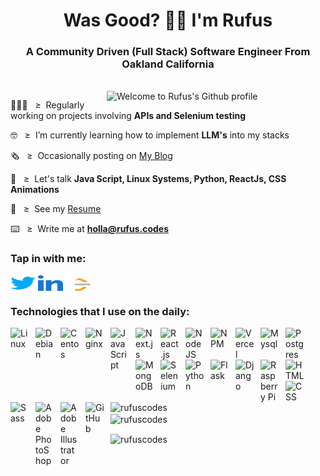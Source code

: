<h1 align="center">Was Good? ✌🏿 I'm Rufus</h1>
<h3 align="center">A Community Driven (Full Stack) Software Engineer From Oakland California</h3>
<br/>
<img align="right" alt="Welcome to Rufus's Github profile" width="350" src="https://raw.githubusercontent.com/rufuscodes/rufuscodes/master/images/lord_nikons_crib.gif">

👨🏾‍💻&nbsp;&nbsp; ≥ &nbsp;Regularly working on projects involving **APIs and Selenium testing**

🤓&nbsp;&nbsp; ≥ &nbsp;I’m currently learning how to implement **LLM's** into my stacks

🗞️&nbsp;&nbsp; ≥ &nbsp;Occasionally posting on <a href="https://rufus.codes" target="_blank">My Blog</a>

💬&nbsp;&nbsp; ≥ &nbsp;Let's talk **Java Script, Linux Systems, Python, ReactJs, CSS Animations**

📁&nbsp;&nbsp; ≥ &nbsp;See my <a href="https://rufus.codes/resume" target="_blank">Resume</a>

⌨️&nbsp;&nbsp; ≥ &nbsp;Write me at **holla@rufus.codes**

<h3 align="left">Tap in with me:</h3>
<p align="left">

<a href="https://twitter.com/rufuscodes" target="blank"><img align="center" src="https://raw.githubusercontent.com/rufuscodes/rufuscodes/master/images/tw.png" alt="rufuscodes on twitter" height="25" width="40" /></a>
<a href="https://linkedin.com/in/rufuscodes" target="blank"><img align="center" src="https://raw.githubusercontent.com/rufuscodes/rufuscodes/master/images/ln.png" alt="rufuscodes on Linkedin" height="25" width="40" /></a>
<a href="https://www.leetcode.com/rufuscodes" target="blank"><img align="center" src="https://raw.githubusercontent.com/rufuscodes/rufuscodes/master/images/lc.png" alt="rufuscodes on LeetCode" height="25" width="40" /></a>

</p>

<h3 align="left">Technologies that I use on the daily:</h3>
<p align="left">
<img align="left" alt="Linux" width="30px" style="padding-right:10px;" src="https://cdn.jsdelivr.net/gh/devicons/devicon/icons/linux/linux-original.svg" />
<img align="left" alt="Debian" width="30px" style="padding-right:10px;" src="https://cdn.jsdelivr.net/gh/devicons/devicon/icons/debian/debian-original-wordmark.svg" />
<img align="left" alt="Centos" width="30px" style="padding-right:10px;" src="https://cdn.jsdelivr.net/gh/devicons/devicon/icons/centos/centos-original.svg" />
<img align="left" alt="Nginx" width="30px" style="padding-right:10px;" src="https://cdn.jsdelivr.net/gh/devicons/devicon/icons/nginx/nginx-original.svg" />
<img align="left" alt="JavaScript" width="30px" style="padding-right:10px;" src="https://cdn.jsdelivr.net/gh/devicons/devicon/icons/javascript/javascript-plain.svg" />
<img align="left" alt="Next.js" width="30px" style="padding-right:10px;" src="https://cdn.jsdelivr.net/gh/devicons/devicon/icons/nextjs/nextjs-original-wordmark.svg" />
<img align="left" alt="React.js" width="30px" style="padding-right:10px;" src="https://cdn.jsdelivr.net/gh/devicons/devicon/icons/react/react-original-wordmark.svg" />
<img align="left" alt="NodeJS" width="30px" style="padding-right:10px;" src="https://cdn.jsdelivr.net/gh/devicons/devicon/icons/nodejs/nodejs-original.svg" />
<img align="left" alt="NPM" width="30px" style="padding-right:10px;" src="https://cdn.jsdelivr.net/gh/devicons/devicon/icons/npm/npm-original-wordmark.svg" />
<img align="left" alt="Vercel" width="30px" style="padding-right:10px;" src="https://www.cdnlogo.com/logos/v/78/vercel.svg" />
<img align="left" alt="Mysql" width="30px" style="padding-right:10px;" src="https://cdn.jsdelivr.net/gh/devicons/devicon/icons/mysql/mysql-plain.svg" />
<img align="left" alt="Postgres" width="30px" style="padding-right:10px;" src="https://cdn.jsdelivr.net/gh/devicons/devicon/icons/postgresql/postgresql-original-wordmark.svg" />
<img align="left" alt="MongoDB" width="30px" style="padding-right:10px;" src="https://cdn.jsdelivr.net/gh/devicons/devicon/icons/mongodb/mongodb-original-wordmark.svg" />
<img align="left" alt="Selenium" width="30px" style="padding-right:10px;" src="https://cdn.jsdelivr.net/gh/devicons/devicon/icons/selenium/selenium-original.svg" />
<img align="left" alt="Python" width="30px" style="padding-right:10px;" src="https://cdn.jsdelivr.net/gh/devicons/devicon/icons/python/python-plain.svg" />
<img align="left" alt="Flask" width="30px" style="padding-right:10px;" src="https://cdn.jsdelivr.net/gh/devicons/devicon/icons/flask/flask-original.svg" />
<img align="left" alt="Django" width="30px" style="padding-right:10px;" src="https://cdn.jsdelivr.net/gh/devicons/devicon/icons/django/django-plain-wordmark.svg" />
<img align="left" alt="Raspberry Pi" width="30px" style="padding-right:10px;" src="https://cdn.jsdelivr.net/gh/devicons/devicon/icons/raspberrypi/raspberrypi-original-wordmark.svg" />
<img align="left" alt="HTML" width="30px" style="padding-right:10px;" src="https://cdn.jsdelivr.net/gh/devicons/devicon/icons/html5/html5-plain.svg" />
<img align="left" alt="CSS" width="30px" style="padding-right:10px;" src="https://cdn.jsdelivr.net/gh/devicons/devicon/icons/css3/css3-plain.svg" />
<img align="left" alt="Sass" width="30px" style="padding-right:10px;" src="https://cdn.jsdelivr.net/gh/devicons/devicon/icons/sass/sass-original.svg" />
<img align="left" alt="Adobe PhotoShop" width="30px" style="padding-right:10px;" src="https://cdn.jsdelivr.net/gh/devicons/devicon/icons/photoshop/photoshop-plain.svg" />
<img align="left" alt="Adobe Illustrator" width="30px" style="padding-right:10px;" src="https://cdn.jsdelivr.net/gh/devicons/devicon/icons/illustrator/illustrator-plain.svg" />
<img align="left" alt="GitHub" width="30px" style="padding-right:10px;" src="https://cdn.jsdelivr.net/gh/devicons/devicon/icons/github/github-original.svg" />
<br />
<br />

#

</p>

<p><img align="left" src="https://github-readme-stats.vercel.app/api/top-langs?username=rufuscodes&show_icons=true&locale=en&layout=compact&theme=github_dark" alt="rufuscodes" width="300"/></p>

<p>&nbsp;<img align="center" src="https://github-readme-stats.vercel.app/api?username=rufuscodes&show_icons=true&locale=en&theme=github_dark" alt="rufuscodes" width="400"/></p>

<p><img align="center" src="https://github-readme-streak-stats.herokuapp.com/?user=rufuscodes&theme=github_dark" alt="rufuscodes" width="400"/></p>
